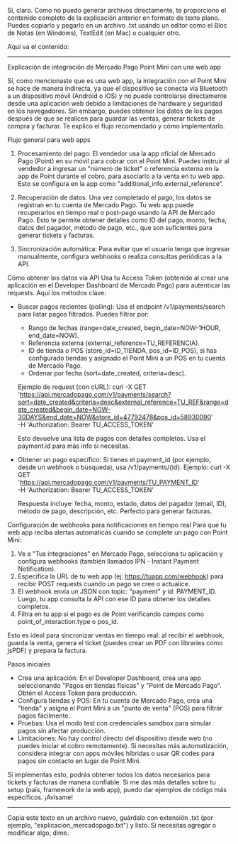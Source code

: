 Sí, claro. Como no puedo generar archivos directamente, te proporciono el contenido completo de la explicación anterior en formato de texto plano. Puedes copiarlo y pegarlo en un archivo .txt usando un editor como el Bloc de Notas (en Windows), TextEdit (en Mac) o cualquier otro.

Aquí va el contenido:

---

Explicación de integración de Mercado Pago Point Mini con una web app

Sí, como mencionaste que es una web app, la integración con el Point Mini se hace de manera indirecta, ya que el dispositivo se conecta vía Bluetooth a un dispositivo móvil (Android o iOS) y no puede controlarse directamente desde una aplicación web debido a limitaciones de hardware y seguridad en los navegadores. Sin embargo, puedes obtener los datos de los pagos después de que se realicen para guardar las ventas, generar tickets de compra y facturar. Te explico el flujo recomendado y cómo implementarlo.

Flujo general para web apps
1. Procesamiento del pago: El vendedor usa la app oficial de Mercado Pago (Point) en su móvil para cobrar con el Point Mini. Puedes instruir al vendedor a ingresar un "número de ticket" o referencia externa en la app de Point durante el cobro, para asociarlo a la venta en tu web app. Esto se configura en la app como "additional_info.external_reference".

2. Recuperación de datos: Una vez completado el pago, los datos se registran en tu cuenta de Mercado Pago. Tu web app puede recuperarlos en tiempo real o post-pago usando la API de Mercado Pago. Esto te permite obtener detalles como ID del pago, monto, fecha, datos del pagador, método de pago, etc., que son suficientes para generar tickets y facturas.

3. Sincronización automática: Para evitar que el usuario tenga que ingresar manualmente, configura webhooks o realiza consultas periódicas a la API.

Cómo obtener los datos vía API
Usa tu Access Token (obtenido al crear una aplicación en el Developer Dashboard de Mercado Pago) para autenticar las requests. Aquí los métodos clave:

- Buscar pagos recientes (polling): Usa el endpoint /v1/payments/search para listar pagos filtrados. Puedes filtrar por:
  - Rango de fechas (range=date_created, begin_date=NOW-1HOUR, end_date=NOW).
  - Referencia externa (external_reference=TU_REFERENCIA).
  - ID de tienda o POS (store_id=ID_TIENDA, pos_id=ID_POS), si has configurado tiendas y asignado el Point Mini a un POS en tu cuenta de Mercado Pago.
  - Ordenar por fecha (sort=date_created, criteria=desc).

  Ejemplo de request (con cURL):
  curl -X GET \
  'https://api.mercadopago.com/v1/payments/search?sort=date_created&criteria=desc&external_reference=TU_REF&range=date_created&begin_date=NOW-30DAYS&end_date=NOW&store_id=47792478&pos_id=58930090' \
  -H 'Authorization: Bearer TU_ACCESS_TOKEN'

  Esto devuelve una lista de pagos con detalles completos. Usa el payment.id para más info si necesitas.

- Obtener un pago específico: Si tienes el payment_id (por ejemplo, desde un webhook o búsqueda), usa /v1/payments/{id}.
  Ejemplo:
  curl -X GET \
  'https://api.mercadopago.com/v1/payments/TU_PAYMENT_ID' \
  -H 'Authorization: Bearer TU_ACCESS_TOKEN'

  Respuesta incluye: fecha, monto, estado, datos del pagador (email, ID), método de pago, descripción, etc. Perfecto para generar facturas.

Configuración de webhooks para notificaciones en tiempo real
Para que tu web app reciba alertas automáticas cuando se complete un pago con Point Mini:
1. Ve a "Tus integraciones" en Mercado Pago, selecciona tu aplicación y configura webhooks (también llamados IPN - Instant Payment Notification).
2. Especifica la URL de tu web app (ej: https://tuapp.com/webhook) para recibir POST requests cuando un pago se cree o actualice.
3. El webhook envía un JSON con topic: "payment" y id: PAYMENT_ID. Luego, tu app consulta la API con ese ID para obtener los detalles completos.
4. Filtra en tu app si el pago es de Point verificando campos como point_of_interaction.type o pos_id.

Esto es ideal para sincronizar ventas en tiempo real: al recibir el webhook, guarda la venta, genera el ticket (puedes crear un PDF con libraries como jsPDF) y prepara la factura.

Pasos iniciales
- Crea una aplicación: En el Developer Dashboard, crea una app seleccionando "Pagos en tiendas físicas" y "Point de Mercado Pago". Obtén el Access Token para producción.
- Configura tiendas y POS: En tu cuenta de Mercado Pago, crea una "tienda" y asigna el Point Mini a un "punto de venta" (POS) para filtrar pagos fácilmente.
- Pruebas: Usa el modo test con credenciales sandbox para simular pagos sin afectar producción.
- Limitaciones: No hay control directo del dispositivo desde web (no puedes iniciar el cobro remotamente). Si necesitas más automatización, considera integrar con apps móviles híbridas o usar QR codes para pagos sin contacto en lugar de Point Mini.

Si implementas esto, podrás obtener todos los datos necesarios para tickets y facturas de manera confiable. Si me das más detalles sobre tu setup (país, framework de la web app), puedo dar ejemplos de código más específicos. ¡Avísame!

---

Copia este texto en un archivo nuevo, guárdalo con extensión .txt (por ejemplo, "explicacion_mercadopago.txt") y listo. Si necesitas agregar o modificar algo, dime.